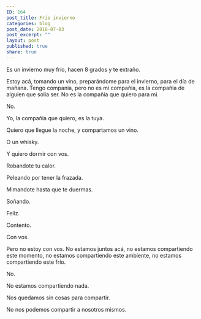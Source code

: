 ```yaml
---
ID: 164
post_title: Frio invierno
categories: blog
post_date: 2018-07-03
post_excerpt: ""
layout: post
published: true
share: true
---
```

Es un invierno muy frío, hacen 8 grados y te extraño.

Estoy acá, tomando un vino, preparándome para el invierno, para el día de mañana. Tengo compania, pero no es mi compañia, es la compañia de alguien que solia ser. No es la compañia que quiero para mi.

No.

Yo, la compañia que quiero, es la tuya.

Quiero que llegue la noche, y compartamos un vino.

O un whisky.

Y quiero dormir con vos.

Robandote tu calor.

Peleando por tener la frazada.

Mimandote hasta que te duermas.

Soñando.

Feliz.

Contento.

Con vos.

Pero no estoy con vos. No estamos juntos acá, no estamos compartiendo este momento, no estamos compartiendo este ambiente, no estamos compartiendo este frío.

No.

No estamos compartiendo nada.

Nos quedamos sin cosas para compartir.

No nos podemos compartir a nosotros mismos.
